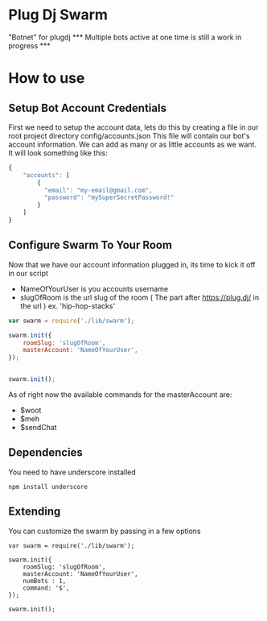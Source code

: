 Plug Dj Swarm
===

"Botnet" for plugdj 
*** Multiple bots active at one time is still a work in progress ***

How to use
===

Setup Bot Account Credentials
---
First we need to setup the account data, lets do this by creating a file in our root project directory config/accounts.json
This file will contain our bot's account information. We can add as many or as little accounts as we want. It will look something like this:

```javascript
{
    "accounts": [
        {
          "email": "my-email@gmail.com",
          "password": "mySuperSecretPassword!"
        }
    ]
}
```

Configure Swarm To Your Room
---
Now that we have our account information plugged in, its time to kick it off in our script

* NameOfYourUser is you accounts username
* slugOfRoom is the url slug of the room ( The part after https://plug.dj/ in the url ) ex. 'hip-hop-stacks' 

```javascript
var swarm = require('./lib/swarm');

swarm.init({
    roomSlug: 'slugOfRoom',
    masterAccount: 'NameOfYourUser',
});


swarm.init();
```

As of right now the available commands for the masterAccount are: 
* $woot
* $meh
* $sendChat

Dependencies
---

You need to have underscore installed

``` 
npm install underscore
```

Extending
---
You can customize the swarm by passing in a few options

```
var swarm = require('./lib/swarm');

swarm.init({
    roomSlug: 'slugOfRoom',
    masterAccount: 'NameOfYourUser',
    numBots : 1,
    command: '$',
});

swarm.init();
```
